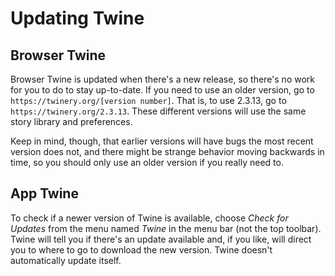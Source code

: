 # Updating Twine

## Browser Twine

Browser Twine is updated when there's a new release, so there's no work for
you to do to stay up-to-date. If you need to use an older version, go to
`https://twinery.org/[version number]`. That is, to use 2.3.13, go to
`https://twinery.org/2.3.13`. These different versions will use the same story
library and preferences.

Keep in mind, though, that earlier versions will have bugs the most recent
version does not, and there might be strange behavior moving backwards in time,
so you should only use an older version if you really need to.

## App Twine

To check if a newer version of Twine is available, choose _Check for Updates_
from the menu named _Twine_ in the menu bar (not the top toolbar). Twine will
tell you if there's an update available and, if you like, will direct you to
where to go to download the new version. Twine doesn't automatically update
itself.
